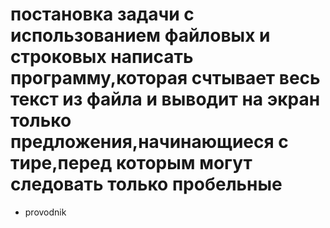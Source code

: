 # постановка задачи с использованием файловых и строковых написать программу,которая счтывает весь текст из файла и выводит на экран только предложения,начинающиеся с тире,перед которым могут следовать только пробельные #
>
>>
+ provodnik
